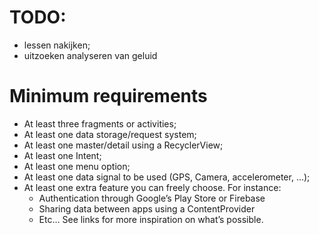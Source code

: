 # TODO:

- lessen nakijken;
- uitzoeken analyseren van geluid

# Minimum requirements

- At least three fragments or activities;
- At least one data storage/request system;
- At least one master/detail using a RecyclerView;
- At least one Intent;
- At least one menu option;
- At least one data signal to be used (GPS, Camera, accelerometer, …);
- At least one extra feature you can freely choose. For instance:
    - Authentication through Google’s Play Store or Firebase
    - Sharing data between apps using a ContentProvider
    - Etc… See links for more inspiration on what’s possible.
